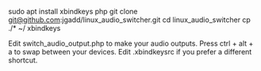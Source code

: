 sudo apt install xbindkeys php
git clone git@github.com:jgadd/linux_audio_switcher.git
cd linux_audio_switcher
cp ./* ~/
xbindkeys

Edit switch_audio_output.php to make your audio outputs.
Press ctrl + alt + a to swap between your devices.
Edit .xbindkeysrc if you prefer a different shortcut.